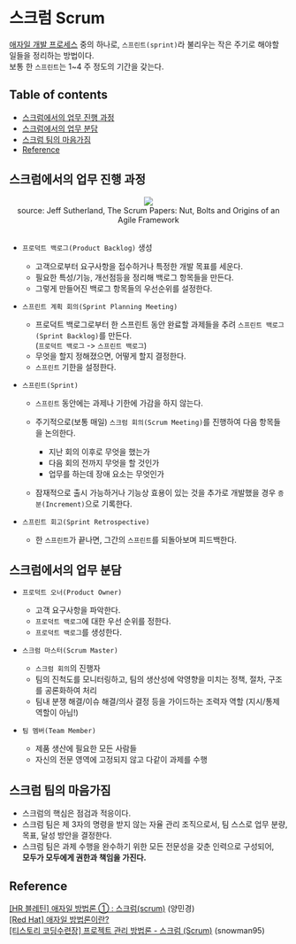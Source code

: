 # 스크럼 Scrum

[애자일 개발 프로세스](https://github.com/Woon-2/cpp-study/blob/main/docs/agile_methodology.md) 중의 하나로, `스프린트(sprint)`라 불리우는 작은 주기로 해야할 일들을 정리하는 방법이다.   
보통 한 `스프린트`는 1~4 주 정도의 기간을 갖는다.

## Table of contents
- [스크럼에서의 업무 진행 과정](#스크럼에서의-업무-진행-과정)
- [스크럼에서의 업무 분담](#스크럼에서의-업무-분담)
- [스크럼 팀의 마음가짐](#스크럼-팀의-마음가짐)
- [Reference](#reference)

## 스크럼에서의 업무 진행 과정

<div align="center"><image src="https://user-images.githubusercontent.com/73771162/190889522-3a508f18-4deb-4087-8aaa-57cb2a70a69b.PNG"></div>
<div align="center">source: Jeff Sutherland, The Scrum Papers: Nut, Bolts and Origins of an Agile Framework</div>
</br>

- `프로덕트 백로그(Product Backlog)` 생성   

  - 고객으로부터 요구사항을 접수하거나 특정한 개발 목표를 세운다.
  - 필요한 특성/기능, 개선점등을 정리해 백로그 항목들을 만든다.
  - 그렇게 만들어진 백로그 항목들의 우선순위를 설정한다.
  
- `스프린트 계획 회의(Sprint Planning Meeting)`

  - 프로덕트 백로그로부터 한 스프린트 동안 완료할 과제들을 추려 `스프린트 백로그(Sprint Backlog)`를 만든다.   
  (`프로덕트 백로그` -> `스프린트 백로그`)   
  - 무엇을 할지 정해졌으면, 어떻게 할지 결정한다.
  - `스프린트` 기한을 설정한다.
  
- `스프린트(Sprint)`

  - `스프린트` 동안에는 과제나 기한에 가감을 하지 않는다.
  - 주기적으로(보통 매일) `스크럼 회의(Scrum Meeting)`를 진행하여 다음 항목들을 논의한다.
  
    - 지난 회의 이후로 무엇을 했는가
    - 다음 회의 전까지 무엇을 할 것인가
    - 업무를 하는데 장애 요소는 무엇인가
    
  - 잠재적으로 출시 가능하거나 기능상 효용이 있는 것을 추가로 개발했을 경우 `증분(Increment)`으로 기록한다.
  
- `스프린트 회고(Sprint Retrospective)`

  - 한 `스프린트`가 끝나면, 그간의 `스프린트`를 되돌아보며 피드백한다.
  
  
## 스크럼에서의 업무 분담
  
- `프로덕트 오너(Product Owner)`

  - 고객 요구사항을 파악한다.
  - `프로덕트 백로그`에 대한 우선 순위를 정한다.
  - `프로덕트 백로그`를 생성한다.
  
- `스크럼 마스터(Scrum Master)`

  - `스크럼 회의`의 진행자
  - 팀의 진척도를 모니터링하고, 팀의 생산성에 악영향을 미치는 정책, 절차, 구조를 공론화하여 처리
  - 팀내 분쟁 해결/이슈 해결/의사 결정 등을 가이드하는 조력자 역할 (지시/통제 역할이 아님!)
  
- `팀 멤버(Team Member)`

  - 제품 생산에 필요한 모든 사람들
  - 자신의 전문 영역에 고정되지 않고 다같이 과제를 수행
  
## 스크럼 팀의 마음가짐
- 스크럼의 핵심은 점검과 적응이다.   
- 스크럼 팀은 제 3자의 명령을 받지 않는 자율 관리 조직으로서, 팀 스스로 업무 분량, 목표, 달성 방안을 결정한다.   
- 스크럼 팀은 과제 수행을 완수하기 위한 모든 전문성을 갖춘 인력으로 구성되어,    
**모두가 모두에게 권한과 책임을 가진다.**   

## Reference
[\[HR 블레틴\] 애자일 방법론 ① : 스크럼(scrum)](https://hrbulletin.net/organizational-culture/%EC%95%A0%EC%9E%90%EC%9D%BC-%EB%B0%A9%EB%B2%95%EB%A1%A0%E2%91%A0-%EC%8A%A4%ED%81%AC%EB%9F%BCscrum/) \(양민경\)   
[\[Red Hat\] 애자일 방법론이란?](https://www.redhat.com/ko/devops/what-is-agile-methodology)   
[\[티스토리 코딩수련장\] 프로젝트 관리 방법론 - 스크럼 (Scrum)](https://11001.tistory.com/121) \(snowman95\)   

